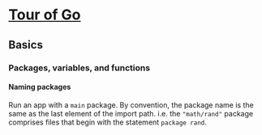 # [Tour of Go](https://go.dev/tour/list)

## Basics

### Packages, variables, and functions

#### Naming packages

Run an app with a `main` package.
By convention, the package name is the same as the last element of the import
path. i.e. the `"math/rand"` package comprises files that begin with the statement `package rand`.
